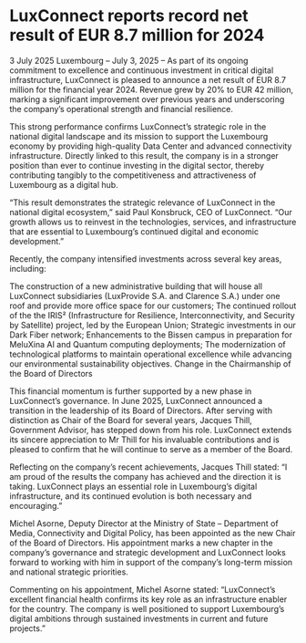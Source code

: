 # LuxConnect reports record net result of EUR 8.7 million for 2024
3 July 2025
Luxembourg – July 3, 2025 – As part of its ongoing commitment to excellence and continuous investment in critical digital infrastructure, LuxConnect is pleased to announce a net result of EUR 8.7 million for the financial year 2024. Revenue grew by 20% to EUR 42 million, marking a significant improvement over previous years and underscoring the company’s operational strength and financial resilience.

This strong performance confirms LuxConnect’s strategic role in the national digital landscape and its mission to support the Luxembourg economy by providing high-quality Data Center and advanced connectivity infrastructure. Directly linked to this result, the company is in a stronger position than ever to continue investing in the digital sector, thereby contributing tangibly to the competitiveness and attractiveness of Luxembourg as a digital hub.

“This result demonstrates the strategic relevance of LuxConnect in the national digital ecosystem,” said Paul Konsbruck, CEO of LuxConnect. “Our growth allows us to reinvest in the technologies, services, and infrastructure that are essential to Luxembourg’s continued digital and economic development.”

Recently, the company intensified investments across several key areas, including:

The construction of a new administrative building that will house all LuxConnect subsidiaries (LuxProvide S.A. and Clarence S.A.) under one roof and provide more office space for our customers;
The continued rollout of the the IRIS² (Infrastructure for Resilience, Interconnectivity, and Security by Satellite) project, led by the European Union;
Strategic investments in our Dark Fiber network;
Enhancements to the Bissen campus in preparation for MeluXina AI and Quantum computing deployments;
The modernization of technological platforms to maintain operational excellence while advancing our environmental sustainability objectives.
Change in the Chairmanship of the Board of Directors

This financial momentum is further supported by a new phase in LuxConnect’s governance. In June 2025, LuxConnect announced a transition in the leadership of its Board of Directors. After serving with distinction as Chair of the Board for several years, Jacques Thill, Government Advisor, has stepped down from his role. LuxConnect extends its sincere appreciation to Mr Thill for his invaluable contributions and is pleased to confirm that he will continue to serve as a member of the Board.

Reflecting on the company’s recent achievements, Jacques Thill stated: “I am proud of the results the company has achieved and the direction it is taking. LuxConnect plays an essential role in Luxembourg’s digital infrastructure, and its continued evolution is both necessary and encouraging.”

Michel Asorne, Deputy Director at the Ministry of State – Department of Media, Connectivity and Digital Policy, has been appointed as the new Chair of the Board of Directors. His appointment marks a new chapter in the company’s governance and strategic development and LuxConnect looks forward to working with him in support of the company’s long-term mission and national strategic priorities.

Commenting on his appointment, Michel Asorne stated: “LuxConnect’s excellent financial health confirms its key role as an infrastructure enabler for the country. The company is well positioned to support Luxembourg’s digital ambitions through sustained investments in current and future projects.”

